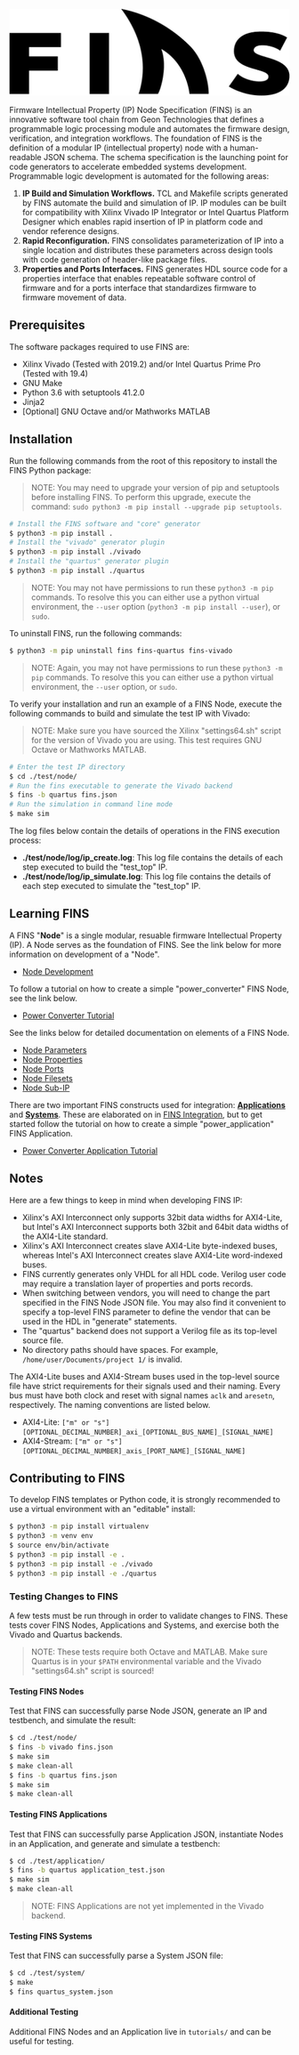 ![FINS](./docs/fins-logo.png "Firmware IP Node Specification")

Firmware Intellectual Property (IP) Node Specification (FINS) is an innovative software tool chain from Geon Technologies that defines a programmable logic processing module and automates the firmware design, verification, and integration workflows. The foundation of FINS is the definition of a modular IP (intellectual property) node with a human-readable JSON schema. The schema specification is the launching point for code generators to accelerate embedded systems development. Programmable logic development is automated for the following areas:

1. **IP Build and Simulation Workflows.** TCL and Makefile scripts generated by FINS automate the build and simulation of IP. IP modules can be built for compatibility with Xilinx Vivado IP Integrator or Intel Quartus Platform Designer which enables rapid insertion of IP in platform code and vendor reference designs.
2. **Rapid Reconfiguration.** FINS consolidates parameterization of IP into a single location and distributes these parameters across design tools with code generation of header-like package files.
3. **Properties and Ports Interfaces.** FINS generates HDL source code for a properties interface that enables repeatable software control of firmware and for a ports interface that standardizes firmware to firmware movement of data.

## Prerequisites

The software packages required to use FINS are:

* Xilinx Vivado (Tested with 2019.2) and/or Intel Quartus Prime Pro (Tested with 19.4)
* GNU Make
* Python 3.6 with setuptools 41.2.0
* Jinja2
* \[Optional\] GNU Octave and/or Mathworks MATLAB

## Installation

Run the following commands from the root of this repository to install the FINS Python package:

> NOTE: You may need to upgrade your version of pip and setuptools before installing FINS. To perform this upgrade, execute the command: `sudo python3 -m pip install --upgrade pip setuptools`.

```bash
# Install the FINS software and "core" generator
$ python3 -m pip install .
# Install the "vivado" generator plugin
$ python3 -m pip install ./vivado
# Install the "quartus" generator plugin
$ python3 -m pip install ./quartus
```
> NOTE: You may not have permissions to run these `python3 -m pip` commands. To resolve this you can either use a python virtual environment, the `--user` option (`python3 -m pip install --user`), or `sudo`.

To uninstall FINS, run the following commands:

```bash
$ python3 -m pip uninstall fins fins-quartus fins-vivado
```
> NOTE: Again, you may not have permissions to run these `python3 -m pip` commands. To resolve this you can either use a python virtual environment, the `--user` option, or `sudo`.

To verify your installation and run an example of a FINS Node, execute the following commands to build and simulate the test IP with Vivado:

> NOTE: Make sure you have sourced the Xilinx "settings64.sh" script for the version of Vivado you are using. This test requires GNU Octave or Mathworks MATLAB.

```bash
# Enter the test IP directory
$ cd ./test/node/
# Run the fins executable to generate the Vivado backend
$ fins -b quartus fins.json
# Run the simulation in command line mode
$ make sim
```

The log files below contain the details of operations in the FINS execution process:

* **./test/node/log/ip_create.log**: This log file contains the details of each step executed to build the "test_top" IP.
* **./test/node/log/ip_simulate.log**: This log file contains the details of each step executed to simulate the "test_top" IP.

## Learning FINS

A FINS "**Node**" is a single modular, resuable firmware Intellectual Property (IP). A Node serves as the foundation of FINS. See the link below for more information on development of a "Node".

* [Node Development](./docs/development.md)

To follow a tutorial on how to create a simple "power_converter" FINS Node, see the link below.

* [Power Converter Tutorial](./docs/tutorial1.md)

See the links below for detailed documentation on elements of a FINS Node.

* [Node Parameters](./docs/parameters.md)
* [Node Properties](./docs/properties.md)
* [Node Ports](./docs/ports.md)
* [Node Filesets](./docs/filesets.md)
* [Node Sub-IP](./docs/sub-ip.md)

There are two important FINS constructs used for integration: [**Applications**](./docs/applications.md) and [**Systems**](./docs/systems.md). These are elaborated on in [FINS Integration](./docs/integration.md), but to get started follow the tutorial on how to create a simple "power_application" FINS Application.

* [Power Converter Application Tutorial](./docs/tutorial2.md)

## Notes

Here are a few things to keep in mind when developing FINS IP:

* Xilinx's AXI Interconnect only supports 32bit data widths for AXI4-Lite, but Intel's AXI Interconnect supports both 32bit and 64bit data widths of the AXI4-Lite standard.
* Xilinx's AXI Interconnect creates slave AXI4-Lite byte-indexed buses, whereas Intel's AXI Interconnect creates slave AXI4-Lite word-indexed buses.
* FINS currently generates only VHDL for all HDL code. Verilog user code may require a translation layer of properties and ports records.
* When switching between vendors, you will need to change the part specified in the FINS Node JSON file. You may also find it convenient to specify a top-level FINS parameter to define the vendor that can be used in the HDL in "generate" statements.
* The "quartus" backend does not support a Verilog file as its top-level source file.
* No directory paths should have spaces. For example, `/home/user/Documents/project 1/` is invalid.

The AXI4-Lite buses and AXI4-Stream buses used in the top-level source file have strict requirements for their signals used and their naming. Every bus must have both clock and reset with signal names `aclk` and `aresetn`, respectively. The naming conventions are listed below.

* AXI4-Lite: `["m" or "s"][OPTIONAL_DECIMAL_NUMBER]_axi_[OPTIONAL_BUS_NAME]_[SIGNAL_NAME]`
* AXI4-Stream: `["m" or "s"][OPTIONAL_DECIMAL_NUMBER]_axis_[PORT_NAME]_[SIGNAL_NAME]`

## Contributing to FINS

To develop FINS templates or Python code, it is strongly recommended to use a virtual environment with an "editable" install:

```bash
$ python3 -m pip install virtualenv
$ python3 -m venv env
$ source env/bin/activate
$ python3 -m pip install -e .
$ python3 -m pip install -e ./vivado
$ python3 -m pip install -e ./quartus
```

### Testing Changes to FINS

A few tests must be run through in order to validate changes to FINS. These tests cover FINS Nodes, Applications and Systems, and exercise both the Vivado and Quartus backends.

> NOTE: These tests require both Octave and MATLAB. Make sure Quartus is in your `$PATH` environmental variable and the Vivado "settings64.sh" script is sourced!

#### Testing FINS Nodes

Test that FINS can successfully parse Node JSON, generate an IP and testbench, and simulate the result:
```bash
$ cd ./test/node/
$ fins -b vivado fins.json
$ make sim
$ make clean-all
$ fins -b quartus fins.json
$ make sim
$ make clean-all
```

#### Testing FINS Applications

Test that FINS can successfully parse Application JSON, instantiate Nodes in an Application, and generate and simulate a testbench:
```bash
$ cd ./test/application/
$ fins -b quartus application_test.json
$ make sim
$ make clean-all
```

> NOTE: FINS Applications are not yet implemented in the Vivado backend.

#### Testing FINS Systems

Test that FINS can successfully parse a System JSON file:
```bash
$ cd ./test/system/
$ make
$ fins quartus_system.json
```

#### Additional Testing

Additional FINS Nodes and an Application live in `tutorials/` and can be useful for testing.
